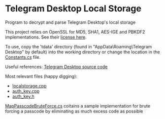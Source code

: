 # Telegram Desktop Local Storage
Program to decrypt and parse Telegram Desktop's local storage

This project relies on OpenSSL for MD5, SHA1, AES-IGE and PBKDF2 implementations. See their [license here](https://www.openssl.org/source/license.txt).

To use, copy the 'tdata' directory (found in "AppData\Roaming\Telegram Desktop" by default) into the working directory or change the location in the [Constants.cs](https://github.com/MihaZupan/TelegramDesktopLocalStorage/blob/master/src/TelegramLocalStorage/Constants.cs) file.

Useful references: [Telegram Desktop source code](https://github.com/telegramdesktop/tdesktop)

Most relevant files (happy digging):
* [localstorage.cpp](https://github.com/telegramdesktop/tdesktop/blob/dev/Telegram/SourceFiles/storage/localstorage.cpp)
* [auth_key.cpp](https://github.com/telegramdesktop/tdesktop/blob/dev/Telegram/SourceFiles/mtproto/auth_key.cpp)
* [auth_key.h](https://github.com/telegramdesktop/tdesktop/blob/dev/Telegram/SourceFiles/mtproto/auth_key.h)

[MapPasscodeBruteForce.cs](https://github.com/MihaZupan/TelegramDesktopLocalStorage/blob/master/src/TelegramLocalStorage/MapPasscodeBruteForce.cs) coitains a sample implementation for brute forcing a passcode by eliminating as much excess code as possible
